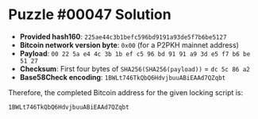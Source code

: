 # Puzzle #00047 Solution

- **Provided hash160**: `225ae44c3b1befc596bd9191a93de5f7b6be5127`
- **Bitcoin network version byte**: `0x00` (for a P2PKH mainnet address)
- **Payload**: `00 22 5a e4 4c 3b 1b ef c5 96 bd 91 91 a9 3d e5 f7 b6 be 51 27`
- **Checksum**: First four bytes of `SHA256(SHA256(payload))` = `dc 5c 86 a2`
- **Base58Check encoding**: `1BWLt746TkQbQ6HdvjbuuABiEAAd7QZqbt`

Therefore, the completed Bitcoin address for the given locking script is:

```
1BWLt746TkQbQ6HdvjbuuABiEAAd7QZqbt
```
